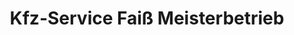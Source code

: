 ---
title: "Kfz-Service Faiß Meisterbetrieb"
url: /winden-im-elztal/kfz-service-faiss-meisterbetrieb/
shop: Autowerkstatt
---